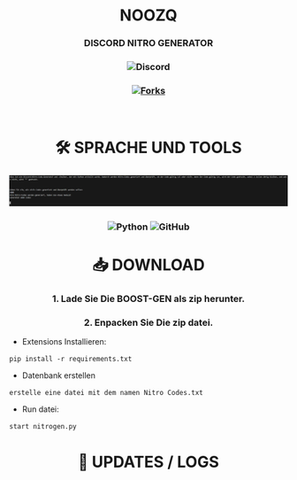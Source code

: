 <h1 align='center'>NOOZQ

</h1>
<h3 align='center'>
DISCORD NITRO GENERATOR
</h3>


<h3 align="center">
<img alt="Discord" src="https://img.shields.io/discord/1002250543030341662?style=for-the-bagde&logo=discord&logoColor=Withe&link=https%3A%2F%2Fdiscord.gg%2Fenzj9xudyP">
<h3>

<h3 align="center">
   <a href="" alt="Stars"></a>
   <a href="https://github.com/VintellX/Discord-Nitro/network/members"><img src="https://img.shields.io/github/forks/VintellX/Discord-Nitro?style=for-the-badge&logo=appveyor" alt="Forks"></a><br>
</h3><br>

<h1 align='center'>🛠️ SPRACHE UND TOOLS</h1>
<h3>
<img src='image.png'>
</h3>

<h3 align='center'>
  <img src='https://img.shields.io/badge/Python-3776AB?style=for-the-badge&logo=python&logoColor=white' alt='Python'>
  <img src='https://img.shields.io/badge/GitHub-100000?style=for-the-badge&logo=github&logoColor=white' alt='GitHub'>
</h3>  


<h1 align='center'>📥 DOWNLOAD</h1>
<h3 align='center'>1. Lade Sie Die BOOST-GEN als zip herunter.</h3>
<h3 align='center'>2. Enpacken Sie Die zip datei.</h3>

* Extensions Installieren:
```
pip install -r requirements.txt
```
* Datenbank erstellen
```
erstelle eine datei mit dem namen Nitro Codes.txt
```
* Run datei:
```
start nitrogen.py
```

<h1 align='center'>🔮 UPDATES / LOGS</h1>
